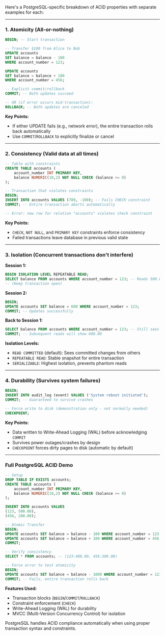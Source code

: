Here's a PostgreSQL-specific breakdown of ACID properties with separate examples for each:

---

### **1. Atomicity (All-or-nothing)**
```sql
BEGIN; -- Start transaction

-- Transfer $100 from Alice to Bob
UPDATE accounts 
SET balance = balance - 100 
WHERE account_number = 123;

UPDATE accounts 
SET balance = balance + 100 
WHERE account_number = 456;

-- Explicit commit/rollback
COMMIT; -- Both updates succeed

-- OR (if error occurs mid-transaction):
ROLLBACK; -- Both updates are canceled
```

**Key Points:**  
- If either UPDATE fails (e.g., network error), the entire transaction rolls back automatically  
- Use `COMMIT`/`ROLLBACK` to explicitly finalize or cancel  

---

### **2. Consistency (Valid data at all times)**
```sql
-- Table with constraints
CREATE TABLE accounts (
    account_number INT PRIMARY KEY,
    balance NUMERIC(10,2) NOT NULL CHECK (balance >= 0)
);

-- Transaction that violates constraints
BEGIN;
INSERT INTO accounts VALUES (789, -100); -- Fails CHECK constraint
COMMIT; -- Entire transaction aborts automatically

-- Error: new row for relation "accounts" violates check constraint
```

**Key Points:**  
- `CHECK`, `NOT NULL`, and `PRIMARY KEY` constraints enforce consistency  
- Failed transactions leave database in previous valid state  

---

### **3. Isolation (Concurrent transactions don't interfere)**
**Session 1:**
```sql
BEGIN ISOLATION LEVEL REPEATABLE READ;
SELECT balance FROM accounts WHERE account_number = 123; -- Reads 500.00
-- (Keep transaction open)
```

**Session 2:**
```sql
BEGIN;
UPDATE accounts SET balance = 600 WHERE account_number = 123;
COMMIT; -- Updates successfully
```

**Back to Session 1:**
```sql
SELECT balance FROM accounts WHERE account_number = 123; -- Still sees 500.00
COMMIT; -- Subsequent reads will show 600.00
```

**Isolation Levels:**  
- `READ COMMITTED` (default): Sees committed changes from others  
- `REPEATABLE READ`: Stable snapshot for entire transaction  
- `SERIALIZABLE`: Highest isolation, prevents phantom reads  

---

### **4. Durability (Survives system failures)**
```sql
BEGIN;
INSERT INTO audit_log (event) VALUES ('System reboot initiated');
COMMIT; -- Guaranteed to survive crashes

-- Force write to disk (demonstration only - not normally needed)
CHECKPOINT;
```

**Key Points:**  
- Data written to Write-Ahead Logging (WAL) before acknowledging `COMMIT`  
- Survives power outages/crashes by design  
- `CHECKPOINT` forces dirty pages to disk (automatic by default)  

---

### Full PostgreSQL ACID Demo
```sql
-- Setup
DROP TABLE IF EXISTS accounts;
CREATE TABLE accounts (
    account_number INT PRIMARY KEY,
    balance NUMERIC(10,2) NOT NULL CHECK (balance >= 0)
);

INSERT INTO accounts VALUES 
(123, 500.00),
(456, 200.00);

-- Atomic Transfer
BEGIN;
UPDATE accounts SET balance = balance - 100 WHERE account_number = 123;
UPDATE accounts SET balance = balance + 100 WHERE account_number = 456;
COMMIT;

-- Verify consistency
SELECT * FROM accounts; -- (123:400.00, 456:300.00)

-- Force error to test atomicity
BEGIN;
UPDATE accounts SET balance = balance - 1000 WHERE account_number = 123; -- Violates CHECK
COMMIT; -- Fails, entire transaction rolls back
```

**Features Used:**  
- Transaction blocks (`BEGIN`/`COMMIT`/`ROLLBACK`)  
- Constraint enforcement (`CHECK`)  
- Write-Ahead Logging (WAL) for durability  
- MVCC (Multi-Version Concurrency Control) for isolation  

PostgreSQL handles ACID compliance automatically when using proper transaction syntax and constraints.
